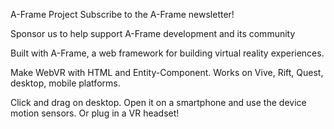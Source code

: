 A-Frame Project
Subscribe to the A-Frame newsletter!

Sponsor us to help support A-Frame development and its community

Built with A-Frame, a web framework for building virtual reality experiences.

Make WebVR with HTML and Entity-Component. Works on Vive, Rift, Quest, desktop, mobile platforms.

Click and drag on desktop. Open it on a smartphone and use the device motion sensors. Or plug in a VR headset!
